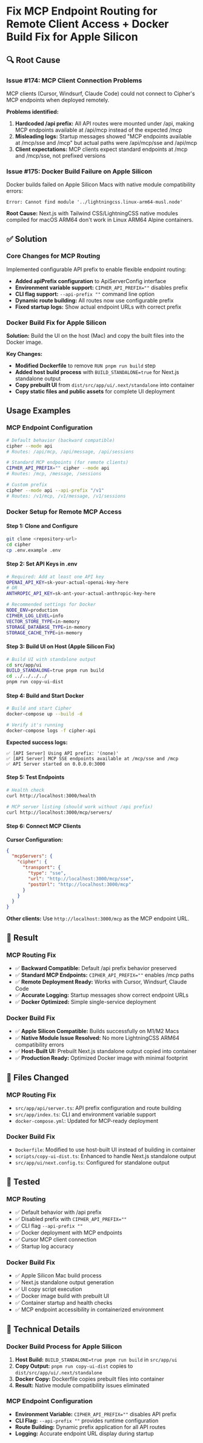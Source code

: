# Fix MCP Endpoint Routing for Remote Client Access + Docker Build Fix for Apple Silicon

## 🔍 Root Cause

### Issue #174: MCP Client Connection Problems
MCP clients (Cursor, Windsurf, Claude Code) could not connect to Cipher's MCP endpoints when deployed remotely.

**Problems identified:**
1. **Hardcoded /api prefix:** All API routes were mounted under /api, making MCP endpoints available at /api/mcp instead of the expected /mcp
2. **Misleading logs:** Startup messages showed "MCP endpoints available at /mcp/sse and /mcp" but actual paths were /api/mcp/sse and /api/mcp
3. **Client expectations:** MCP clients expect standard endpoints at /mcp and /mcp/sse, not prefixed versions

### Issue #175: Docker Build Failure on Apple Silicon
Docker builds failed on Apple Silicon Macs with native module compatibility errors:
```
Error: Cannot find module '../lightningcss.linux-arm64-musl.node'
```

**Root Cause:** Next.js with Tailwind CSS/LightningCSS native modules compiled for macOS ARM64 don't work in Linux ARM64 Alpine containers.

## ✅ Solution

### Core Changes for MCP Routing

Implemented configurable API prefix to enable flexible endpoint routing:

- **Added apiPrefix configuration** to ApiServerConfig interface
- **Environment variable support:** `CIPHER_API_PREFIX=""` disables prefix
- **CLI flag support:** `--api-prefix ""` command line option
- **Dynamic route building:** All routes now use configurable prefix
- **Fixed startup logs:** Show actual endpoint URLs with correct prefix

### Docker Build Fix for Apple Silicon

**Solution:** Build the UI on the host (Mac) and copy the built files into the Docker image.

**Key Changes:**
- **Modified Dockerfile** to remove `RUN pnpm run build` step
- **Added host build process** with `BUILD_STANDALONE=true` for Next.js standalone output
- **Copy prebuilt UI** from `dist/src/app/ui/.next/standalone` into container
- **Copy static files and public assets** for complete UI deployment

## Usage Examples

### MCP Endpoint Configuration

```bash
# Default behavior (backward compatible)
cipher --mode api
# Routes: /api/mcp, /api/message, /api/sessions

# Standard MCP endpoints (for remote clients)
CIPHER_API_PREFIX="" cipher --mode api
# Routes: /mcp, /message, /sessions

# Custom prefix
cipher --mode api --api-prefix "/v1"
# Routes: /v1/mcp, /v1/message, /v1/sessions
```

### Docker Setup for Remote MCP Access

#### Step 1: Clone and Configure
```bash
git clone <repository-url>
cd cipher
cp .env.example .env
```

#### Step 2: Set API Keys in .env
```bash
# Required: Add at least one API key
OPENAI_API_KEY=sk-your-actual-openai-key-here
# OR
ANTHROPIC_API_KEY=sk-ant-your-actual-anthropic-key-here

# Recommended settings for Docker
NODE_ENV=production
CIPHER_LOG_LEVEL=info
VECTOR_STORE_TYPE=in-memory
STORAGE_DATABASE_TYPE=in-memory
STORAGE_CACHE_TYPE=in-memory
```

#### Step 3: Build UI on Host (Apple Silicon Fix)
```bash
# Build UI with standalone output
cd src/app/ui
BUILD_STANDALONE=true pnpm run build
cd ../../../../
pnpm run copy-ui-dist
```

#### Step 4: Build and Start Docker
```bash
# Build and start Cipher
docker-compose up --build -d

# Verify it's running
docker-compose logs -f cipher-api
```

**Expected success logs:**
```
✅ [API Server] Using API prefix: '(none)'
✅ [API Server] MCP SSE endpoints available at /mcp/sse and /mcp
✅ API Server started on 0.0.0.0:3000
```

#### Step 5: Test Endpoints
```bash
# Health check
curl http://localhost:3000/health

# MCP server listing (should work without /api prefix)
curl http://localhost:3000/mcp/servers/
```

#### Step 6: Connect MCP Clients

**Cursor Configuration:**
```json
{
  "mcpServers": {
    "cipher": {
      "transport": {
        "type": "sse",
        "url": "http://localhost:3000/mcp/sse",
        "postUrl": "http://localhost:3000/mcp"
      }
    }
  }
}
```

**Other clients:** Use `http://localhost:3000/mcp` as the MCP endpoint URL.

## 🎯 Result

### MCP Routing Fix
- ✅ **Backward Compatible:** Default /api prefix behavior preserved
- ✅ **Standard MCP Endpoints:** `CIPHER_API_PREFIX=""` enables /mcp paths
- ✅ **Remote Deployment Ready:** Works with Cursor, Windsurf, Claude Code
- ✅ **Accurate Logging:** Startup messages show correct endpoint URLs
- ✅ **Docker Optimized:** Simple single-service deployment

### Docker Build Fix
- ✅ **Apple Silicon Compatible:** Builds successfully on M1/M2 Macs
- ✅ **Native Module Issue Resolved:** No more LightningCSS ARM64 compatibility errors
- ✅ **Host-Built UI:** Prebuilt Next.js standalone output copied into container
- ✅ **Production Ready:** Optimized Docker image with minimal footprint

## 📁 Files Changed

### MCP Routing Fix
- `src/app/api/server.ts`: API prefix configuration and route building
- `src/app/index.ts`: CLI and environment variable support
- `docker-compose.yml`: Updated for MCP-ready deployment

### Docker Build Fix
- `Dockerfile`: Modified to use host-built UI instead of building in container
- `scripts/copy-ui-dist.ts`: Enhanced to handle Next.js standalone output
- `src/app/ui/next.config.ts`: Configured for standalone output

## 🧪 Tested

### MCP Routing
- ✅ Default behavior with /api prefix
- ✅ Disabled prefix with `CIPHER_API_PREFIX=""`
- ✅ CLI flag `--api-prefix ""`
- ✅ Docker deployment with MCP endpoints
- ✅ Cursor MCP client connection
- ✅ Startup log accuracy

### Docker Build Fix
- ✅ Apple Silicon Mac build process
- ✅ Next.js standalone output generation
- ✅ UI copy script execution
- ✅ Docker image build with prebuilt UI
- ✅ Container startup and health checks
- ✅ MCP endpoint accessibility in containerized environment

## 🔧 Technical Details

### Docker Build Process for Apple Silicon
1. **Host Build:** `BUILD_STANDALONE=true pnpm run build` in `src/app/ui`
2. **Copy Output:** `pnpm run copy-ui-dist` copies to `dist/src/app/ui/.next/standalone`
3. **Docker Copy:** Dockerfile copies prebuilt files into container
4. **Result:** Native module compatibility issues eliminated

### MCP Endpoint Configuration
- **Environment Variable:** `CIPHER_API_PREFIX=""` disables API prefix
- **CLI Flag:** `--api-prefix ""` provides runtime configuration
- **Route Building:** Dynamic prefix application for all API routes
- **Logging:** Accurate endpoint URL display during startup
